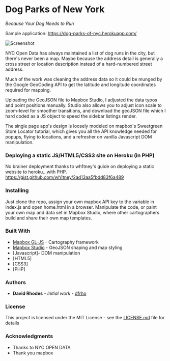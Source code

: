 # Dog Parks of New York
*Because Your Dog Needs to Run*

Sample application:
https://dog-parks-of-nyc.herokuapp.com/

![Screenshot](https://user-images.githubusercontent.com/3064557/31480210-7fbccd8c-aeea-11e7-8bea-3fa579917715.png)

NYC Open Data has always maintained a list of dog runs in the city, but there's never been a map. Maybe because the address detail is generally a cross street or location description instead of a hard-numbered street address.

Much of the work was cleaning the address data so it could be munged by the Google GeoCoding API to get the latitude and longitude coordinates required for mapping.

Uploading the GeoJSON file to Mapbox Studio, I adjusted the data typos and point positions manually. Studio also allows you to adjust icon scale to zoom-level for smoother transitions, and download the geoJSON file which I hard coded as a JS object to speed the sidebar listings render.

The single page app's design is loosely modeled on mapbox's Sweetgreen Store Locator tutorial, which gives you all the API knowledge needed for popups, flying to locations, and a refresher on vanilla Javascript DOM manipulation.

### Deploying a static JS/HTML5/CSS3 site on Heroku (in PHP)
No brainer deployment thanks to wh1tney's guide on deploying a static website to heroku...with PHP.
https://gist.github.com/wh1tney/2ad13aa5fbdd83f6a489

### Installing
Just clone the repo, assign your own mapbox API key to the variable in index.js and open home.html in a browser. Manipulate the code, or paint your own map and data set in Mapbox Studio, where other cartographers build and share their own map templates.

### Built With
* [Mapbox GL-JS](https://www.mapbox.com/mapbox-gl-js/api/) - Cartography framework
* [Mapbox Studio](https://www.mapbox.com/mapbox-studio/) - GeoJSON shaping and map styling
* [Javascript]- DOM manipulation
* [HTML5]
* [CSS3]
* [PHP]


### Authors

* **David Rhodes** - *Initial work* - [dfrho](https://github.com/dfrho)


### License

This project is licensed under the MIT License - see the [LICENSE.md](LICENSE.md) file for details

### Acknowledgments

* Thanks to NYC OPEN DATA
* Thank you mapbox
